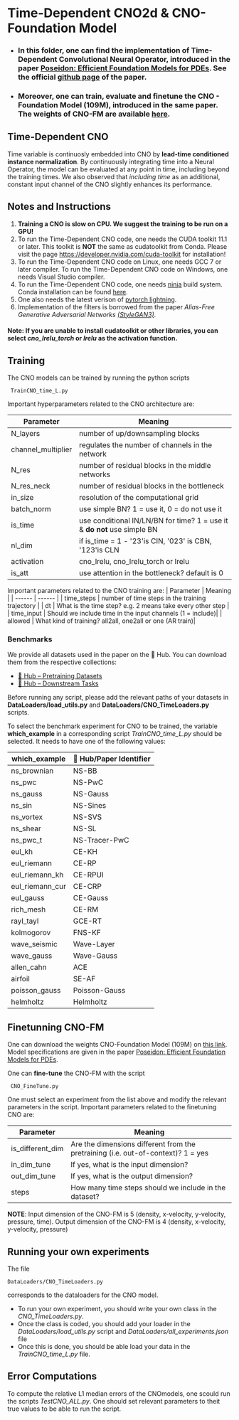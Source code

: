 
# Time-Dependent CNO2d & CNO-Foundation Model
- ### In this folder, one can find the implementation of Time-Dependent Convolutional Neural Operator, introduced in the paper [Poseidon: Efficient Foundation Models for PDEs](https://arxiv.org/abs/2405.19101).  See the official [github page](https://github.com/camlab-ethz/poseidon/blob/main/README.md) of the paper.
- ### Moreover, one can train, evaluate and **finetune** the CNO - Foundation Model (109M), introduced in the same paper. The weights of CNO-FM are available [here](https://zenodo.org/records/11401801).

## Time-Dependent CNO
Time variable is continuosly embedded into CNO by  **lead-time conditioned instance normalization**. By continuously integrating time into a Neural Operator, the model can be evaluated at any point in time, including beyond the training times. We also observed that *including time* as an additional, constant input channel of the CNO slightly enhances its performance.

## Notes and Instructions
1. **Training a CNO is slow on CPU. We suggest the training to be run on a GPU!**
2. To run the Time-Dependent CNO code, one needs the CUDA toolkit 11.1 or later. This toolkit is **NOT** the same as cudatoolkit from Conda. Please visit the page https://developer.nvidia.com/cuda-toolkit for installation!
3. To run the Time-Dependent  CNO code on Linux, one needs GCC 7 or later compiler.
	To run the Time-Dependent CNO code on Windows, one needs Visual Studio compiler.
4. To run the Time-Dependent CNO code, one needs [ninja](https://pypi.org/project/ninja/) build system. Conda installation can be found [here](https://anaconda.org/conda-forge/ninja).
5. One also needs the latest verison of [pytorch lightning](https://lightning.ai/docs/pytorch/stable/).
6. Implementation of the filters is borrowed from the paper *Alias-Free Generative Adversarial Networks [(StyleGAN3)](https://github.com/NVlabs/stylegan3)*.

#### Note: If you are unable to install cudatoolkit or other libraries, you can select *cno_lrelu_torch* or *lrelu* as the activation function.

## Training
The CNO models can be trained by running the python scripts

	 TrainCNO_time_L.py

Important hyperparameters related to the CNO architecture are:

| Parameter | Meaning |
| ------ | ------ |
| N_layers | number of up/downsampling blocks |
| channel_multiplier | regulates the number of channels in the network |
| N_res | number of residual blocks in the middle networks |
| N_res_neck |  number of residual blocks in the bottleneck |
| in_size |  resolution of the computational grid |
| batch_norm | use simple BN? 1 = use it, 0 = do not use it |
| is_time | use conditional IN/LN/BN for time? 1 = use it & **do not** use simple BN |
| nl_dim | if is_time = 1 - '23'is CIN, '023' is CBN, '123'is CLN |
| activation | cno_lrelu, cno_lrelu_torch or lrelu |
|is_att| use attention in the bottleneck? default is 0 |

Important parameters related to the CNO training are:
| Parameter | Meaning |
| ------ | ------ |
| time_steps | number of time steps in the training trajectory |
| dt | What is the time step?  e.g. 2 means take every other step |
| time_input | Should we include time in the input channels (1 = include)|
| allowed | What kind of training? all2all, one2all or one (AR train)|

### Benchmarks

We provide all datasets used in the paper on the 🤗 Hub. You can download them from the respective collections:
- [🤗 Hub – Pretraining Datasets](https://huggingface.co/collections/camlab-ethz/poseidon-664fa125729c53d8607e209a)
- [🤗 Hub – Downstream Tasks](https://huggingface.co/collections/camlab-ethz/poseidon-downstream-tasks-664fa237cd6b0c097971ef14)

 Before running any script, please add the relevant paths of your datasets in **DataLoaders/load_utils.py** and **DataLoaders/CNO_TimeLoaders.py** scripts.

To select the benchmark experiment for CNO to be trained, the variable **which_example** in a corresponding script *TrainCNO_time_L.py* should  be selected. It needs to have one of the following values:

| which_example | 🤗 Hub/Paper Identifier |
| ------ | ------ |
| ns_brownian | NS-BB |
| ns_pwc | NS-PwC |
| ns_gauss | NS-Gauss |
| ns_sin | NS-Sines |
| ns_vortex | NS-SVS |
| ns_shear | NS-SL |
| ns_pwc_t | NS-Tracer-PwC |
| eul_kh | CE-KH |
| eul_riemann | CE-RP |
| eul_riemann_kh | CE-RPUI |
| eul_riemann_cur | CE-CRP|
| eul_gauss | CE-Gauss |
| rich_mesh | CE-RM |
| rayl_tayl | GCE-RT |
| kolmogorov | FNS-KF |
| wave_seismic | Wave-Layer |
| wave_gauss | Wave-Gauss |
| allen_cahn | ACE |
| airfoil | SE-AF |
| poisson_gauss | Poisson-Gauss |
| helmholtz | Helmholtz |

## Finetunning CNO-FM

One can download the weights CNO-Foundation Model (109M) on [this link](https://zenodo.org/records/11401801).  Model specifications are given in the paper [Poseidon: Efficient Foundation Models for PDEs](https://arxiv.org/abs/2405.19101).

 One can **fine-tune** the CNO-FM with the script

	 CNO_FineTune.py

One must select an experiment from the list above and modify the relevant parameters in the script. Important parameters related to the finetuning CNO are:

| Parameter | Meaning |
| ------ | ------ |
| is_different_dim | Are the dimensions different from the pretraining (i.e. out-of-context)? 1 = yes |
| in_dim_tune |  If yes, what is the input dimension?|
| out_dim_tune | If yes, what is the output dimension?|
| steps | How many time steps should we include in the dataset? |

**NOTE**: Input dimension of the CNO-FM is 5 (density, x-velocity, y-velocity, pressure, time). Output dimension of the CNO-FM is 4  (density, x-velocity, y-velocity, pressure)

## Running your own experiments

The file

	DataLoaders/CNO_TimeLoaders.py

corresponds to the dataloaders for the CNO model.

- To run your own experiment, you should write your own class in the *CNO_TimeLoaders.py*.
- Once the class is coded, you should add your loader in the *DataLoaders/load_utils.py* script and *DataLoaders/all_experiments.json* file
- Once this is done, you should be able load your data in the *TrainCNO_time_L.py* file.



## Error Computations

To compute the relative L1 median errors of the CNOmodels, one scould run the scripts *TestCNO_ALL.py*.  One should set relevant parameters to theit true values to be able to run the script.
